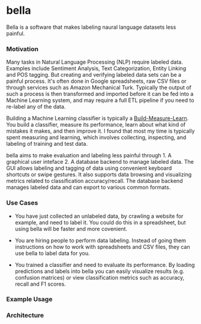 # bella

Bella is a software that makes labeling naural language datasets less painful.

### Motivation

Many tasks in Natural Language Processing (NLP) require labeled data. Examples include Sentiment Analysis, Text Categorization, Entity Linking and POS tagging. But creating and verifying labeled data sets can be a painful process. It's often done in Google spreadsheets, raw CSV files or through services such as Amazon Mechanical Turk. Typically the output of such a process is then transformed and imported before it can be fed into a Machine Learning system, and may require a full ETL pipeline if you need to re-label any of the data.

Building a Machine Learning classifier is typically a [Build-Measure-Learn](http://steveblank.com/2015/05/06/build-measure-learn-throw-things-against-the-wall-and-see-if-they-work/). You build a classifier, measure its performance, learn about what kind of mistakes it makes, and then improve it. I found that most my time is typically spent measuring and learning, which involves collecting, inspecting, and labeling of training and test data.

bella aims to make evaluation and labeling less painful through 1. A graphical user inteface 2. A database backend to manage labeled data. The GUI allows labeling and tagging of data using convenient keyboard shortcuts or swipe gestures. It also supports data browsing and visualizing metrics related to classification accuracy/recall. The database backend manages labeled data and can export to various common formats.

### Use Cases

- You have just collected an unlabeled data, by crawling a website for example, and need to label it. You could do this in a spreadsheet, but using bella will be faster and more covenient.

- You are hiring people to perform data labeling. Instead of going them instructions on how to work with spreadsheets and CSV files, they can use bella to label data for you. 

- You trained a classifier and need to evaluate its performance. By loading predictions and labels into bella you can easily visualize results (e.g. confusion matrices) or view classification metrics such as accuracy, recall and F1 scores.

### Example Usage

### Architecture

